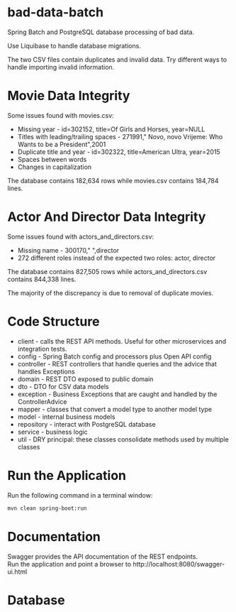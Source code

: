 # bad-data-batch
Spring Batch and PostgreSQL database processing of bad data.

Use Liquibase to handle database migrations.

The two CSV files contain duplicates and invalid data.
Try different ways to handle importing invalid information.

# Movie Data Integrity
Some issues found with movies.csv:
* Missing year - id=302152, title=Of Girls and Horses, year=NULL
* Titles with leading/trailing spaces - 271991," Novo, novo Vrijeme: Who Wants to be a President",2001
* Duplicate title and year - id=302322, title=American Ultra, year=2015
* Spaces between words
* Changes in capitalization

The database contains 182,634 rows while movies.csv contains 184,784 lines.

# Actor And Director Data Integrity
Some issues found with actors_and_directors.csv:
* Missing name - 300170," ",director
* 272 different roles instead of the expected two roles: actor, director

The database contains 827,505 rows while actors_and_directors.csv contains 844,338 lines.

The majority of the discrepancy is due to removal of duplicate movies.

# Code Structure
* client - calls the REST API methods.  Useful for other microservices and integration tests.
* config - Spring Batch config and processors plus Open API config
* controller - REST controllers that handle queries and the advice that handles Exceptions
* domain - REST DTO exposed to public domain
* dto - DTO for CSV data models
* exception - Business Exceptions that are caught and handled by the ControllerAdvice
* mapper - classes that convert a model type to another model type
* model - internal business models
* repository - interact with PostgreSQL database
* service - business logic 
* util - DRY principal: these classes consolidate methods used by multiple classes

# Run the Application
Run the following command in a terminal window:

```bash
mvn clean spring-boot:run
```

# Documentation
Swagger provides the API documentation of the REST endpoints.  
Run the application and point a browser to http://localhost:8080/swagger-ui.html

# Database